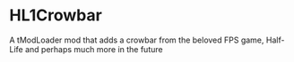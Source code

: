 # HL1Crowbar
A tModLoader mod that adds a crowbar from the beloved FPS game, Half-Life and perhaps much more in the future
